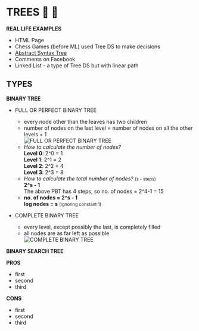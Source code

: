 # TREES 🌳 🌲

**REAL LIFE EXAMPLES**
- HTML Page 
- Chess Games (before ML) used Tree DS to make decisions
- [Abstract Syntax Tree](https://www.researchgate.net/profile/Peter_Fritzson/publication/228792639/figure/fig1/AS:393782852898820@1470896556105/Abstract-syntax-tree-of-the-while-loop.png)
- Comments on Facebook
- Linked List - a type of Tree DS but with linear path

## TYPES

**BINARY TREE**
- FULL OR PERFECT BINARY TREE 
    - every node other than the leaves has two children
    - number of nodes on the last level = number of nodes on all the other levels + 1<br>
    ![FULL OR PERFECT BINARY TREE](https://web.cecs.pdx.edu/~sheard/course/Cs163/Graphics/FullBinary.jpg)
    - *How to calculate the number of nodes?*<br>
        **Level 0**: 2^0 = 1<br>
        **Level 1**: 2^1 = 2<br>
        **Level 2**: 2^2 = 4<br>
        **Level 3**: 2^3 = 8<br>
    - *How to calculate the total number of nodes?* <small>(s - steps)</small> <br>
        **2^s - 1**<br>
        The above PBT has 4 steps, so no. of nodes = 2^4-1 = 15
    - **no. of nodes = 2^s - 1**<br>
      **log nodes = s** <small>(ignoring constant 1)</small> <br>

- COMPLETE BINARY TREE
    - every level, except possibly the last, is completely filled
    - all nodes are as far left as possible<br>
    ![COMPLETE BINARY TREE](https://web.cecs.pdx.edu/~sheard/course/Cs163/Graphics/CompleteBinary.jpg)

**BINARY SEARCH TREE**



**PROS**
- first
- second
- third

**CONS**
- first
- second
- third
